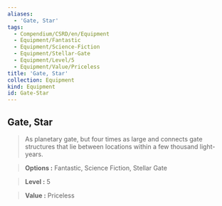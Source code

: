 ```yaml
---
aliases:
  - 'Gate, Star'
tags:
  - Compendium/CSRD/en/Equipment
  - Equipment/Fantastic
  - Equipment/Science-Fiction
  - Equipment/Stellar-Gate
  - Equipment/Level/5
  - Equipment/Value/Priceless
title: 'Gate, Star'
collection: Equipment
kind: Equipment
id: Gate-Star
---
```

## Gate, Star    
    
>As planetary gate, but four times as large and connects gate structures that lie between locations within a few thousand light-years.    
> **Options :** Fantastic, Science Fiction, Stellar Gate    
> **Level :** 5    
> **Value :** Priceless
